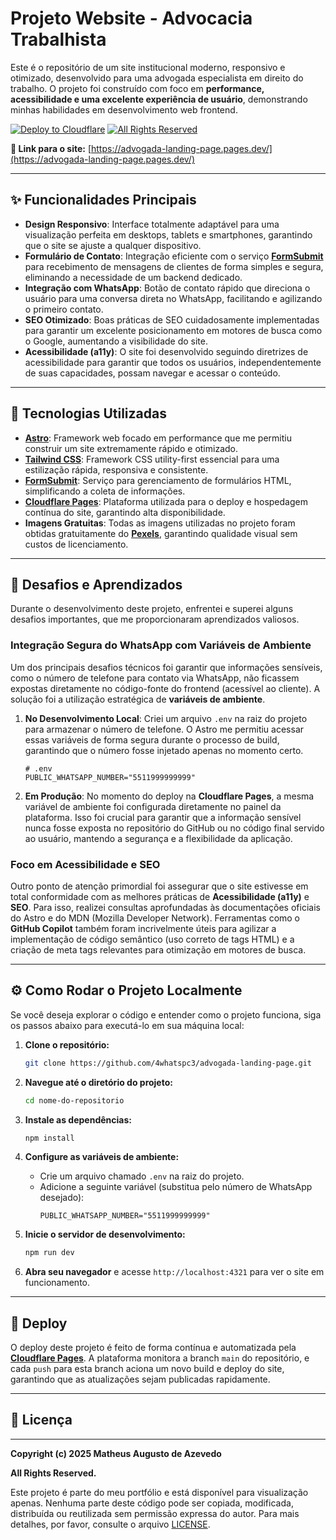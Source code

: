 # Projeto Website - Advocacia Trabalhista

Este é o repositório de um site institucional moderno, responsivo e otimizado, desenvolvido para uma advogada especialista em direito do trabalho. O projeto foi construído com foco em **performance, acessibilidade e uma excelente experiência de usuário**, demonstrando minhas habilidades em desenvolvimento web frontend.

[![Deploy to Cloudflare](https://img.shields.io/badge/Deploy-Cloudflare-F38020?logo=cloudflare&logoColor=white)](https://advogada-landing-page.pages.dev/)
[![All Rights Reserved](https://img.shields.io/badge/License-All%20Rights%20Reserved-red)](./LICENSE)

**🔗 Link para o site:** [https://advogada-landing-page.pages.dev/](https://advogada-landing-page.pages.dev/)

---

## ✨ Funcionalidades Principais

* **Design Responsivo**: Interface totalmente adaptável para uma visualização perfeita em desktops, tablets e smartphones, garantindo que o site se ajuste a qualquer dispositivo.
* **Formulário de Contato**: Integração eficiente com o serviço **[FormSubmit](https://formsubmit.co/)** para recebimento de mensagens de clientes de forma simples e segura, eliminando a necessidade de um backend dedicado.
* **Integração com WhatsApp**: Botão de contato rápido que direciona o usuário para uma conversa direta no WhatsApp, facilitando e agilizando o primeiro contato.
* **SEO Otimizado**: Boas práticas de SEO cuidadosamente implementadas para garantir um excelente posicionamento em motores de busca como o Google, aumentando a visibilidade do site.
* **Acessibilidade (a11y)**: O site foi desenvolvido seguindo diretrizes de acessibilidade para garantir que todos os usuários, independentemente de suas capacidades, possam navegar e acessar o conteúdo.

---

## 🚀 Tecnologias Utilizadas

* **[Astro](https://astro.build/)**: Framework web focado em performance que me permitiu construir um site extremamente rápido e otimizado.
* **[Tailwind CSS](https://tailwindcss.com/)**: Framework CSS utility-first essencial para uma estilização rápida, responsiva e consistente.
* **[FormSubmit](https://formsubmit.co/)**: Serviço para gerenciamento de formulários HTML, simplificando a coleta de informações.
* **[Cloudflare Pages](https://pages.cloudflare.com/)**: Plataforma utilizada para o deploy e hospedagem contínua do site, garantindo alta disponibilidade.
* **Imagens Gratuitas**: Todas as imagens utilizadas no projeto foram obtidas gratuitamente do **[Pexels](https://www.pexels.com/)**, garantindo qualidade visual sem custos de licenciamento.

---

## 🎯 Desafios e Aprendizados

Durante o desenvolvimento deste projeto, enfrentei e superei alguns desafios importantes, que me proporcionaram aprendizados valiosos.

### Integração Segura do WhatsApp com Variáveis de Ambiente

Um dos principais desafios técnicos foi garantir que informações sensíveis, como o número de telefone para contato via WhatsApp, não ficassem expostas diretamente no código-fonte do frontend (acessível ao cliente). A solução foi a utilização estratégica de **variáveis de ambiente**.

1.  **No Desenvolvimento Local**: Criei um arquivo `.env` na raiz do projeto para armazenar o número de telefone. O Astro me permitiu acessar essas variáveis de forma segura durante o processo de build, garantindo que o número fosse injetado apenas no momento certo.

    ```
    # .env
    PUBLIC_WHATSAPP_NUMBER="5511999999999"
    ```

2.  **Em Produção**: No momento do deploy na **Cloudflare Pages**, a mesma variável de ambiente foi configurada diretamente no painel da plataforma. Isso foi crucial para garantir que a informação sensível nunca fosse exposta no repositório do GitHub ou no código final servido ao usuário, mantendo a segurança e a flexibilidade da aplicação.

### Foco em Acessibilidade e SEO

Outro ponto de atenção primordial foi assegurar que o site estivesse em total conformidade com as melhores práticas de **Acessibilidade (a11y)** e **SEO**. Para isso, realizei consultas aprofundadas às documentações oficiais do Astro e do MDN (Mozilla Developer Network). Ferramentas como o **GitHub Copilot** também foram incrivelmente úteis para agilizar a implementação de código semântico (uso correto de tags HTML) e a criação de meta tags relevantes para otimização em motores de busca.

---

## ⚙️ Como Rodar o Projeto Localmente

Se você deseja explorar o código e entender como o projeto funciona, siga os passos abaixo para executá-lo em sua máquina local:

1.  **Clone o repositório:**
    ```bash
    git clone https://github.com/4whatspc3/advogada-landing-page.git
    ```

2.  **Navegue até o diretório do projeto:**
    ```bash
    cd nome-do-repositorio
    ```

3.  **Instale as dependências:**
    ```bash
    npm install
    ```

4.  **Configure as variáveis de ambiente:**
    * Crie um arquivo chamado `.env` na raiz do projeto.
    * Adicione a seguinte variável (substitua pelo número de WhatsApp desejado):
        ```
        PUBLIC_WHATSAPP_NUMBER="5511999999999"
        ```

5.  **Inicie o servidor de desenvolvimento:**
    ```bash
    npm run dev
    ```

6.  **Abra seu navegador** e acesse `http://localhost:4321` para ver o site em funcionamento.

---

## 🚀 Deploy

O deploy deste projeto é feito de forma contínua e automatizada pela **[Cloudflare Pages](https://pages.cloudflare.com/)**. A plataforma monitora a branch `main` do repositório, e cada `push` para esta branch aciona um novo build e deploy do site, garantindo que as atualizações sejam publicadas rapidamente.

---

## 📄 Licença

---

**Copyright (c) 2025 Matheus Augusto de Azevedo**

**All Rights Reserved.**

Este projeto é parte do meu portfólio e está disponível para visualização apenas. Nenhuma parte deste código pode ser copiada, modificada, distribuída ou reutilizada sem permissão expressa do autor. Para mais detalhes, por favor, consulte o arquivo [LICENSE](./LICENSE).